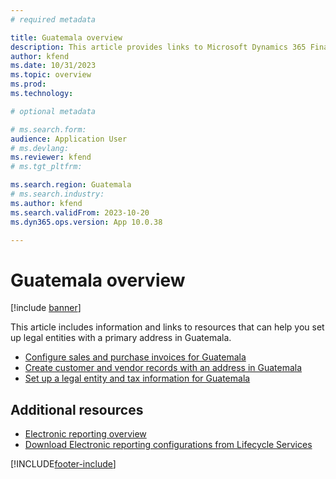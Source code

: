 ```yaml
---
# required metadata

title: Guatemala overview
description: This article provides links to Microsoft Dynamics 365 Finance documentation resources for Guatemala. 
author: kfend
ms.date: 10/31/2023
ms.topic: overview
ms.prod: 
ms.technology: 

# optional metadata

# ms.search.form: 
audience: Application User
# ms.devlang: 
ms.reviewer: kfend
# ms.tgt_pltfrm: 

ms.search.region: Guatemala
# ms.search.industry: 
ms.author: kfend
ms.search.validFrom: 2023-10-20
ms.dyn365.ops.version: App 10.0.38

---
```


# Guatemala overview

[!include [banner](../../includes/banner.md)]

This article includes information and links to resources that can help you set up legal entities with a primary address in Guatemala.
- [Configure sales and purchase invoices for Guatemala](ltm-configure-invoices-guatemala.md)
- [Create customer and vendor records with an address in Guatemala](ltm-create-customer-vendor-guatemala.md)
- [Set up a legal entity and tax information for Guatemala](ltm-set-up-legal-entity-tax-guatemala.md)
  

## Additional resources

- [Electronic reporting overview](../../../fin-ops-core/dev-itpro/analytics/general-electronic-reporting.md)
- [Download Electronic reporting configurations from Lifecycle Services](../../../fin-ops-core/dev-itpro/analytics/download-electronic-reporting-configuration-lcs.md)

[!INCLUDE[footer-include](../../../includes/footer-banner.md)]
